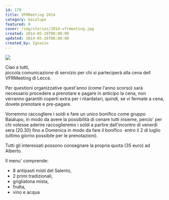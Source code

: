 ```yaml
---
id: 179
title: VFRMeeting 2014
category: baialupo
featured: 0
cover: /img/stories/2014-vfrmeeting.jpg
created: 2014-05-26T08:00:00
updated: 2014-05-26T08:00:00
created_by: Ignazio
---
```


<img  src="/img/stories/2014-vfrmeeting.jpg" class="float-start mr-3"/>

Ciao a tutti,<br/>
piccola comunicazione di servizio per chi si parteciperà alla cena dell VFRMeeting di Lecce.

Per questioni organizzative quest'anno (come l'anno scorso) sarà necessario procedere a prenotare e pagare in anticipo la cena, non verranno garantiti coperti extra per i ritardatari, quindi, se vi fermate a cena, dovete prenotare e pre-pagare.

Vorremmo raccogliere i soldi e fare un unico bonifico come gruppo Baialupo, in modo da avere la possibilità di cenare tutti insieme, percio' per chi volesse aderire raccoglieremo i soldi a partire dall'incontro di venerdì sera (20.30) fino a Domenica in modo da fare il bonifico  entro il 2 di luglio (ultimo giorno possibile per le prenotazioni).

Tutti gli interessati possono consegnare la propria quota (35 euro) ad Alberto.

Il menu' comprende:

<ul>
<li class="py-1">8 antipasti misti del Salento,</li>
<li class="py-1">2 primi tradizionali,</li>
<li class="py-1">grigliatona mista,</li>
<li class="py-1">frutta,</li>
<li class="py-1">vino e acqua</li>
</ul>
